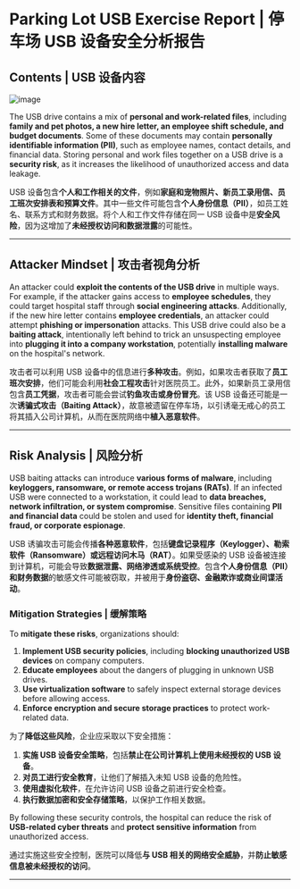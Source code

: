 # **Parking Lot USB Exercise Report | 停车场 USB 设备安全分析报告**

## **Contents | USB 设备内容**
![image](https://github.com/user-attachments/assets/c257c576-8688-45d4-8d9e-7778e8bab54d)

The USB drive contains a mix of **personal and work-related files**, including **family and pet photos, a new hire letter, an employee shift schedule, and budget documents**. Some of these documents may contain **personally identifiable information (PII)**, such as employee names, contact details, and financial data. Storing personal and work files together on a USB drive is a **security risk**, as it increases the likelihood of unauthorized access and data leakage.

USB 设备包含**个人和工作相关的文件**，例如**家庭和宠物照片、新员工录用信、员工班次安排表和预算文件**。其中一些文件可能包含**个人身份信息（PII）**，如员工姓名、联系方式和财务数据。将个人和工作文件存储在同一 USB 设备中是**安全风险**，因为这增加了**未经授权访问和数据泄露**的可能性。

---

## **Attacker Mindset | 攻击者视角分析**
An attacker could **exploit the contents of the USB drive** in multiple ways. For example, if the attacker gains access to **employee schedules**, they could target hospital staff through **social engineering attacks**. Additionally, if the new hire letter contains **employee credentials**, an attacker could attempt **phishing or impersonation** attacks. This USB drive could also be a **baiting attack**, intentionally left behind to trick an unsuspecting employee into **plugging it into a company workstation**, potentially **installing malware** on the hospital's network.

攻击者可以利用 USB 设备中的信息进行**多种攻击**。例如，如果攻击者获取了**员工班次安排**，他们可能会利用**社会工程攻击**针对医院员工。此外，如果新员工录用信包含**员工凭据**，攻击者可能会尝试**钓鱼攻击或身份冒充**。该 USB 设备还可能是一次**诱骗式攻击（Baiting Attack）**，故意被遗留在停车场，以引诱毫无戒心的员工将其插入公司计算机，从而在医院网络中**植入恶意软件**。

---

## **Risk Analysis | 风险分析**
USB baiting attacks can introduce **various forms of malware**, including **keyloggers, ransomware, or remote access trojans (RATs)**. If an infected USB were connected to a workstation, it could lead to **data breaches, network infiltration, or system compromise**. Sensitive files containing **PII and financial data** could be stolen and used for **identity theft, financial fraud, or corporate espionage**. 

USB 诱骗攻击可能会传播**各种恶意软件**，包括**键盘记录程序（Keylogger）、勒索软件（Ransomware）或远程访问木马（RAT）**。如果受感染的 USB 设备被连接到计算机，可能会导致**数据泄露、网络渗透或系统受控**。包含**个人身份信息（PII）和财务数据**的敏感文件可能被窃取，并被用于**身份盗窃、金融欺诈或商业间谍活动**。

### **Mitigation Strategies | 缓解策略**
To **mitigate these risks**, organizations should:
1. **Implement USB security policies**, including **blocking unauthorized USB devices** on company computers.
2. **Educate employees** about the dangers of plugging in unknown USB drives.
3. **Use virtualization software** to safely inspect external storage devices before allowing access.
4. **Enforce encryption and secure storage practices** to protect work-related data.

为了**降低这些风险**，企业应采取以下安全措施：
1. **实施 USB 设备安全策略**，包括**禁止在公司计算机上使用未经授权的 USB 设备**。
2. **对员工进行安全教育**，让他们了解插入未知 USB 设备的危险性。
3. **使用虚拟化软件**，在允许访问 USB 设备之前进行安全检查。
4. **执行数据加密和安全存储策略**，以保护工作相关数据。

By following these security controls, the hospital can reduce the risk of **USB-related cyber threats** and **protect sensitive information** from unauthorized access.

通过实施这些安全控制，医院可以降低**与 USB 相关的网络安全威胁**，并**防止敏感信息被未经授权的访问**。

---

